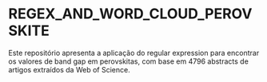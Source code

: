 # REGEX_AND_WORD_CLOUD_PEROVSKITE
Este repositório apresenta a aplicação do regular expression para encontrar os valores de band gap em perovskitas, com base em 4796 abstracts de artigos extraídos da Web of Science.
